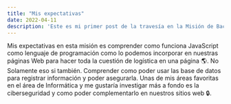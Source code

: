 ```yaml
---
title: "Mis expectativas"
date: 2022-04-11
description: 'Este es mi primer post de la travesía en la Misión de Backend con Node JS de Launch X.'
---
```


Mis expectativas en esta misión es comprender como funciona JavaScript como lenguaje de programación como lo podemos incorporar en nuestras páginas Web para hacer toda la cuestión de logística en una página 🌎. No Solamente eso si también. Comprender como poder usar las base de datos para registrar información y poder asegurarla. Unas de mis áreas favoritas en el área de Informática y me gustaría investigar más a fondo es la ciberseguridad y como poder complementarlo en nuestros sitios web 🔒.

